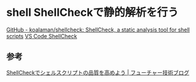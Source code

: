 # shell ShellCheckで静的解析を行う
[GitHub - koalaman/shellcheck: ShellCheck, a static analysis tool for shell scripts](https://github.com/koalaman/shellcheck)
[VS Code ShellCheck](https://marketplace.visualstudio.com/items?itemName=timonwong.shellcheck)

## 参考
[ShellCheckでシェルスクリプトの品質を高めよう | フューチャー技術ブログ](https://future-architect.github.io/articles/20210329/)
